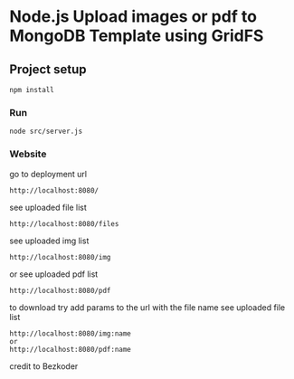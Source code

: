 # Node.js Upload images or pdf to MongoDB Template using GridFS

## Project setup
```
npm install
```

### Run
```
node src/server.js
```

### Website
go to deployment url 
```
http://localhost:8080/
```
see uploaded file list
```
http://localhost:8080/files
```
see uploaded img list
```
http://localhost:8080/img
```
or see uploaded pdf list
```
http://localhost:8080/pdf
```
to download try add params to the url with the file name
see uploaded file list
```
http://localhost:8080/img:name
or
http://localhost:8080/pdf:name
```

credit to Bezkoder
